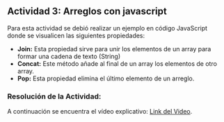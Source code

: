 ## Actividad 3: Arreglos con javascript

Para esta actividad se debió realizar un ejemplo en código JavaScript donde se visualicen las siguientes propiedades:

- **Join:** Esta propiedad sirve para unir los elementos de un array para formar una cadena de texto (String)
- **Concat:** Este método añade al final de un array los elementos de otro array.
- **Pop:** Esta propiedad elimina el último elemento de un arreglo.

### Resolución de la Actividad:

A continuación se encuentra el vídeo explicativo: [Link del Video](https://youtu.be/-cVEhE675eQ "Vídeo explicativo de la Actividad 2").